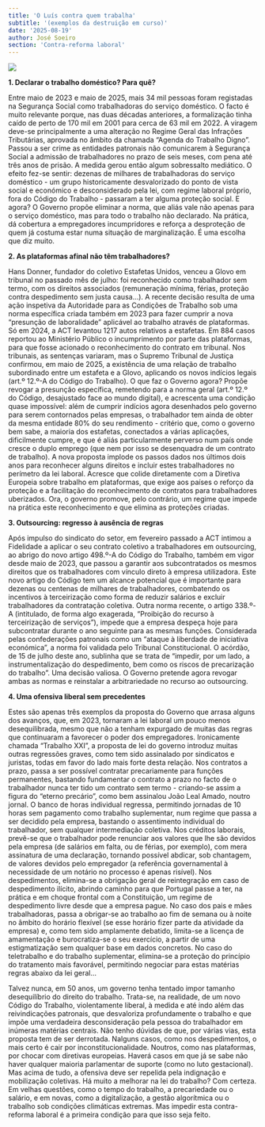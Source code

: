 ```yaml
---
title: 'O Luís contra quem trabalha'
subtitle: '(exemplos da destruição em curso)'
date: '2025-08-19'
author: José Soeiro
section: 'Contra-reforma laboral'
---
```

![](/images/34.jpeg)

**1. Declarar o trabalho doméstico? Para quê?**

Entre maio de 2023 e maio de 2025, mais 34 mil pessoas foram registadas na Segurança Social como trabalhadoras do serviço doméstico. O facto é muito relevante porque, nas duas décadas anteriores, a formalização tinha caído de perto de 170 mil em 2001 para cerca de 63 mil em 2022. A viragem deve-se principalmente a uma alteração no Regime Geral das Infrações Tributárias, aprovada no âmbito da chamada “Agenda do Trabalho Digno”. Passou a ser crime as entidades patronais não comunicarem à Segurança Social a admissão de trabalhadores no prazo de seis meses, com pena até três anos de prisão. A medida gerou então algum sobressalto mediático. O efeito fez-se sentir: dezenas de milhares de trabalhadoras do serviço doméstico - um grupo historicamente desvalorizado do ponto de vista social e económico e desconsiderado pela lei, com regime laboral próprio, fora do Código do Trabalho -  passaram a ter alguma proteção social. E agora? O Governo propõe eliminar a norma, que aliás vale não apenas para o serviço doméstico, mas para todo o trabalho não declarado. Na prática, dá cobertura a empregadores incumpridores e reforça a desproteção de quem já costuma estar numa situação de marginalização. É uma escolha que diz muito.

**2. As plataformas afinal não têm trabalhadores?**

Hans Donner, fundador do coletivo Estafetas Unidos, venceu a Glovo em tribunal no passado mês de julho: foi reconhecido como trabalhador sem termo, com os direitos associados (remuneração mínima, férias, proteção contra despedimento sem justa causa…). A recente decisão resulta de uma ação inspetiva da Autoridade para as Condições de Trabalho sob uma norma específica criada também em 2023 para fazer cumprir a nova “presunção de laboralidade” aplicável ao trabalho através de plataformas. Só em 2024, a ACT levantou 1217 autos relativos a estafetas. Em 884 casos reportou ao Ministério Público o incumprimento por parte das plataformas, para que fosse acionado o reconhecimento do contrato em tribunal. Nos tribunais, as sentenças variaram, mas o Supremo Tribunal de Justiça confirmou, em maio de 2025, a existência de uma relação de trabalho subordinado entre um estafeta e a Glovo, aplicando os novos indícios legais (art.º 12.º-A do Código do Trabalho). O que faz o Governo agora? Propõe revogar a presunção específica, remetendo para a norma geral (art.º 12.º do Código, desajustado face ao mundo digital), e acrescenta uma condição quase impossível: além de cumprir indícios agora desenhados pelo governo para serem contornados pelas empresas, o trabalhador tem ainda de obter da mesma entidade 80% do seu rendimento - critério que, como o governo bem sabe, a maioria dos estafetas, conectados a várias aplicações, dificilmente cumpre, e que é aliás particularmente perverso num país onde cresce o duplo emprego (que nem por isso se desenquadra de um contrato de trabalho). A nova proposta implode os passos dados nos últimos dois anos para reconhecer alguns direitos e incluir estes trabalhadores no perímetro da lei laboral. Acresce que colide diretamente com a Diretiva Europeia sobre trabalho em plataformas, que exige aos países o reforço da proteção e a facilitação do reconhecimento de contratos para trabalhadores uberizados. Ora, o governo promove, pelo contrário, um regime que impede na prática este reconhecimento e que elimina as proteções criadas.

**3. Outsourcing: regresso à ausência de regras**

Após impulso do sindicato do setor, em fevereiro passado a ACT intimou a Fidelidade a aplicar o seu contrato coletivo a trabalhadores em outsourcing, ao abrigo do novo artigo 498.º-A do Código do Trabalho, também em vigor desde maio de 2023, que passou a garantir aos subcontratados os mesmos direitos que os trabalhadores com vínculo direto à empresa utilizadora. Este novo artigo do Código tem um alcance potencial que é importante para dezenas ou centenas de milhares de trabalhadores, combatendo os incentivos à terceirização como forma de reduzir salários e excluir trabalhadores da contratação coletiva. Outra norma recente, o artigo 338.º-A (intitulado, de forma algo exagerada, “Proibição do recurso à terceirização de serviços”), impede que a empresa despeça hoje para subcontratar durante o ano seguinte para as mesmas funções. Considerada pelas confederações patronais como um “ataque à liberdade de iniciativa económica”, a norma foi validada pelo Tribunal Constitucional. O acórdão, de 15 de julho deste ano, sublinha que se trata de “impedir, por um lado, a instrumentalização do despedimento, bem como os riscos de precarização do trabalho”. Uma decisão valiosa. O Governo pretende agora revogar ambas as normas e reinstalar a arbitrariedade no recurso ao outsourcing.

**4. Uma ofensiva liberal sem precedentes** 

Estes são apenas três exemplos da proposta do Governo que arrasa alguns dos avanços, que, em 2023, tornaram a lei laboral um pouco menos desequilibrada, mesmo que não a tenham expurgado de muitas das regras que continuaram a favorecer o poder dos empregadores. Ironicamente chamada “Trabalho XXI”, a proposta de lei do governo introduz muitas outras regressões graves, como tem sido assinalado por sindicatos e juristas, todas em favor do lado mais forte desta relação. Nos contratos a prazo, passa a ser possível contratar precariamente para funções permanentes, bastando fundamentar o contrato a prazo no facto de o trabalhador nunca ter tido um contrato sem termo - criando-se assim a figura do “eterno precário”, como bem assinalou João Leal Amado, noutro jornal. O banco de horas individual regressa, permitindo jornadas de 10 horas sem pagamento como trabalho suplementar, num regime que passa a ser decidido pela empresa, bastando o assentimento individual do trabalhador, sem qualquer intermediação coletiva. Nos créditos laborais, prevê-se que o trabalhador pode renunciar aos valores que lhe são devidos pela empresa (de salários em falta, ou de férias, por exemplo), com mera assinatura de uma declaração, tornando possível abdicar, sob chantagem, de valores devidos pelo empregador (a referência governamental à necessidade de um notário no processo é apenas risível). Nos despedimentos, elimina-se a obrigação geral de reintegração em caso de despedimento ilícito, abrindo caminho para que Portugal passe a ter, na prática e em choque frontal com a Constituição, um regime de despedimento livre desde que a empresa pague. No caso dos pais e mães trabalhadoras, passa a obrigar-se ao trabalho ao fim de semana ou à noite no âmbito do horário flexível (se esse horário fizer parte da atividade da empresa) e, como tem sido amplamente debatido, limita-se a licença de amamentação e burocratiza-se o seu exercício, a partir de uma estigmatização sem qualquer base em dados concretos. No caso do teletrabalho e do trabalho suplementar, elimina-se a proteção do princípio do tratamento mais favorável, permitindo negociar para estas matérias regras abaixo da lei geral...

Talvez nunca, em 50 anos, um governo tenha tentado impor tamanho desequilíbrio do direito do trabalho. Trata-se, na realidade, de um novo Código do Trabalho, violentamente liberal, à medida e até indo além das reivindicações patronais, que desvaloriza profundamente o trabalho e que impõe uma verdadeira desconsideração pela pessoa do trabalhador em inúmeras matérias centrais. Não tenho dúvidas de que, por várias vias, esta proposta tem de ser derrotada. Nalguns casos, como nos despedimentos, o mais certo é cair por inconstitucionalidade. Noutros, como nas plataformas, por chocar com diretivas europeias. Haverá casos em que já se sabe não haver qualquer maioria parlamentar de suporte (como no luto gestacional). Mas acima de tudo, a ofensiva deve ser repelida pela indignação e mobilização coletivas. Há muito a melhorar na lei do trabalho? Com certeza. Em velhas questões, como o tempo do trabalho, a precariedade ou o salário, e em novas, como a digitalização, a gestão algorítmica ou o trabalho sob condições climáticas extremas. Mas impedir esta contra-reforma laboral é a primeira condição para que isso seja feito.
